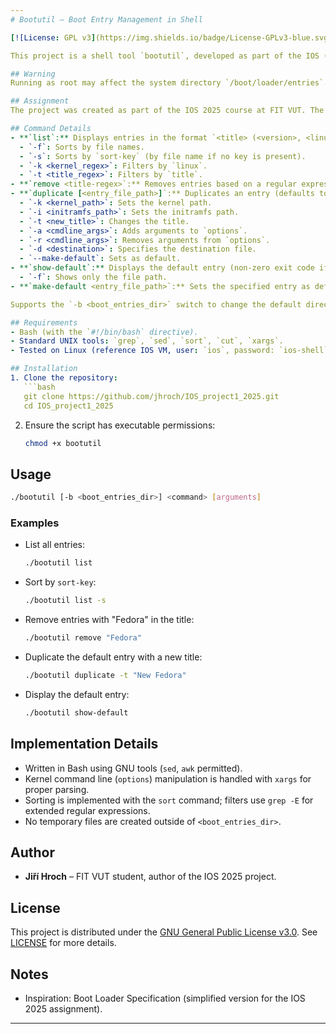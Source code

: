 ```yaml
---
# Bootutil – Boot Entry Management in Shell

[![License: GPL v3](https://img.shields.io/badge/License-GPLv3-blue.svg)](https://www.gnu.org/licenses/gpl-3.0)

This project is a shell tool `bootutil`, developed as part of the IOS (Operating Systems) course assignment at FIT VUT in 2025. The author of the project is **Jiří Hroch**. It implements management of boot entries according to a simplified version of the **Boot Loader Specification**.

## Warning
Running as root may affect the system directory `/boot/loader/entries`. It is recommended to test in a safe environment (e.g., a custom test directory) using `./bootutil -b <test_directory>` or by modifying `BOOT_DIR` at the beginning of `bootutil`.

## Assignment
The project was created as part of the IOS 2025 course at FIT VUT. The goal was to develop a tool for managing boot entries in `.conf` files, including commands for listing, removing, duplicating, and setting default boot entries. The full assignment is available at ([HERE](https://jhroch.github.io/IOS_project1_2025/)).

## Command Details
- **`list`:** Displays entries in the format `<title> (<version>, <linux>)`.
  - `-f`: Sorts by file names.
  - `-s`: Sorts by `sort-key` (by file name if no key is present).
  - `-k <kernel_regex>`: Filters by `linux`.
  - `-t <title_regex>`: Filters by `title`.
- **`remove <title-regex>`:** Removes entries based on a regular expression matching `title`.
- **`duplicate [<entry_file_path>]`:** Duplicates an entry (defaults to the default entry if not specified).
  - `-k <kernel_path>`: Sets the kernel path.
  - `-i <initramfs_path>`: Sets the initramfs path.
  - `-t <new_title>`: Changes the title.
  - `-a <cmdline_args>`: Adds arguments to `options`.
  - `-r <cmdline_args>`: Removes arguments from `options`.
  - `-d <destination>`: Specifies the destination file.
  - `--make-default`: Sets as default.
- **`show-default`:** Displays the default entry (non-zero exit code if none exists).
  - `-f`: Shows only the file path.
- **`make-default <entry_file_path>`:** Sets the specified entry as default.

Supports the `-b <boot_entries_dir>` switch to change the default directory (`/boot/loader/entries`).

## Requirements
- Bash (with the `#!/bin/bash` directive).
- Standard UNIX tools: `grep`, `sed`, `sort`, `cut`, `xargs`.
- Tested on Linux (reference IOS VM, user: `ios`, password: `ios-shell`).

## Installation
1. Clone the repository:
   ```bash
   git clone https://github.com/jhroch/IOS_project1_2025.git
   cd IOS_project1_2025
   ```
2. Ensure the script has executable permissions:
   ```bash
   chmod +x bootutil
   ```

## Usage
```bash
./bootutil [-b <boot_entries_dir>] <command> [arguments]
```

### Examples
- List all entries:
  ```bash
  ./bootutil list
  ```
- Sort by `sort-key`:
  ```bash
  ./bootutil list -s
  ```
- Remove entries with "Fedora" in the title:
  ```bash
  ./bootutil remove "Fedora"
  ```
- Duplicate the default entry with a new title:
  ```bash
  ./bootutil duplicate -t "New Fedora"
  ```
- Display the default entry:
  ```bash
  ./bootutil show-default
  ```

## Implementation Details
- Written in Bash using GNU tools (`sed`, `awk` permitted).
- Kernel command line (`options`) manipulation is handled with `xargs` for proper parsing.
- Sorting is implemented with the `sort` command; filters use `grep -E` for extended regular expressions.
- No temporary files are created outside of `<boot_entries_dir>`.

## Author
- **Jiří Hroch** – FIT VUT student, author of the IOS 2025 project.

## License
This project is distributed under the [GNU General Public License v3.0](LICENSE). See [LICENSE](LICENSE) for more details.

## Notes
- Inspiration: Boot Loader Specification (simplified version for the IOS 2025 assignment).
  
---
```

